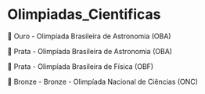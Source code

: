 # Olimpiadas_Cientificas

🥇 Ouro - Olimpíada Brasileira de Astronomia (OBA)

🥈 Prata - Olimpíada Brasileira de Astronomia (OBA)

🥈 Prata - Olimpíada Brasileira de Física (OBF)

🥉 Bronze - Bronze - Olimpíada Nacional de Ciências (ONC)
